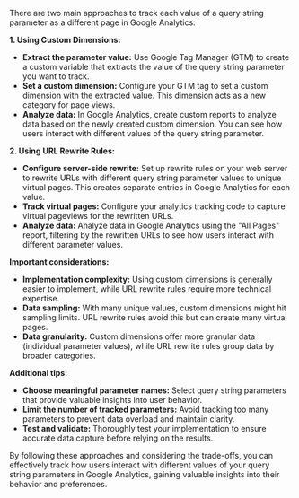 There are two main approaches to track each value of a query string parameter as a different page in Google Analytics:

**1. Using Custom Dimensions:**

* **Extract the parameter value:** Use Google Tag Manager (GTM) to create a custom variable that extracts the value of the query string parameter you want to track.
* **Set a custom dimension:** Configure your GTM tag to set a custom dimension with the extracted value. This dimension acts as a new category for page views.
* **Analyze data:** In Google Analytics, create custom reports to analyze data based on the newly created custom dimension. You can see how users interact with different values of the query string parameter.

**2. Using URL Rewrite Rules:**

* **Configure server-side rewrite:** Set up rewrite rules on your web server to rewrite URLs with different query string parameter values to unique virtual pages. This creates separate entries in Google Analytics for each value.
* **Track virtual pages:** Configure your analytics tracking code to capture virtual pageviews for the rewritten URLs.
* **Analyze data:** Analyze data in Google Analytics using the "All Pages" report, filtering by the rewritten URLs to see how users interact with different parameter values.

**Important considerations:**

* **Implementation complexity:** Using custom dimensions is generally easier to implement, while URL rewrite rules require more technical expertise.
* **Data sampling:** With many unique values, custom dimensions might hit sampling limits. URL rewrite rules avoid this but can create many virtual pages.
* **Data granularity:** Custom dimensions offer more granular data (individual parameter values), while URL rewrite rules group data by broader categories.

**Additional tips:**

* **Choose meaningful parameter names:** Select query string parameters that provide valuable insights into user behavior.
* **Limit the number of tracked parameters:** Avoid tracking too many parameters to prevent data overload and maintain clarity.
* **Test and validate:** Thoroughly test your implementation to ensure accurate data capture before relying on the results.

By following these approaches and considering the trade-offs, you can effectively track how users interact with different values of your query string parameters in Google Analytics, gaining valuable insights into their behavior and preferences.